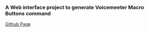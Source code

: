 ### A Web interface project to generate Voicemeeter Macro Buttons command
[Github Page](https://1030283726.github.io/Voicemeeter-Macro-Buttons-Generator/)
